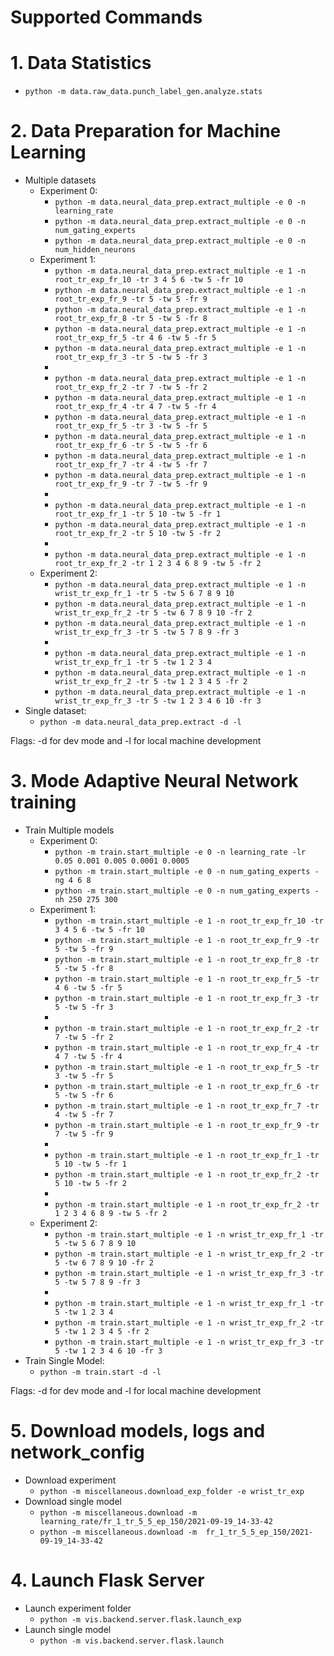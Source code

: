 # Supported Commands

# 1. Data Statistics

* ``python -m data.raw_data.punch_label_gen.analyze.stats``
 
# 2. Data Preparation for Machine Learning
* Multiple datasets
  * Experiment 0:
    * ``python -m data.neural_data_prep.extract_multiple -e 0 -n learning_rate``
    * ``python -m data.neural_data_prep.extract_multiple -e 0 -n num_gating_experts``
    * ``python -m data.neural_data_prep.extract_multiple -e 0 -n num_hidden_neurons``
  * Experiment 1:
    * ``python -m data.neural_data_prep.extract_multiple -e 1 -n root_tr_exp_fr_10 -tr 3 4 5 6 -tw 5 -fr 10 ``
    * ``python -m data.neural_data_prep.extract_multiple -e 1 -n root_tr_exp_fr_9 -tr 5 -tw 5 -fr 9 ``
    * ``python -m data.neural_data_prep.extract_multiple -e 1 -n root_tr_exp_fr_8 -tr 5 -tw 5 -fr 8 ``
    * ``python -m data.neural_data_prep.extract_multiple -e 1 -n root_tr_exp_fr_5 -tr 4 6 -tw 5 -fr 5 ``
    * ``python -m data.neural_data_prep.extract_multiple -e 1 -n root_tr_exp_fr_3 -tr 5 -tw 5 -fr 3 ``
    * 
    * ``python -m data.neural_data_prep.extract_multiple -e 1 -n root_tr_exp_fr_2 -tr 7 -tw 5 -fr 2 `` 
    * ``python -m data.neural_data_prep.extract_multiple -e 1 -n root_tr_exp_fr_4 -tr 4 7 -tw 5 -fr 4 `` 
    * ``python -m data.neural_data_prep.extract_multiple -e 1 -n root_tr_exp_fr_5 -tr 3 -tw 5 -fr 5 ``
    * ``python -m data.neural_data_prep.extract_multiple -e 1 -n root_tr_exp_fr_6 -tr 5 -tw 5 -fr 6 ``  
    * ``python -m data.neural_data_prep.extract_multiple -e 1 -n root_tr_exp_fr_7 -tr 4 -tw 5 -fr 7 ``  
    * ``python -m data.neural_data_prep.extract_multiple -e 1 -n root_tr_exp_fr_9 -tr 7 -tw 5 -fr 9 `` 
    * 
    * ``python -m data.neural_data_prep.extract_multiple -e 1 -n root_tr_exp_fr_1 -tr 5 10 -tw 5 -fr 1 `` 
    * ``python -m data.neural_data_prep.extract_multiple -e 1 -n root_tr_exp_fr_2 -tr 5 10 -tw 5 -fr 2 `` 
    * 
    * ``python -m data.neural_data_prep.extract_multiple -e 1 -n root_tr_exp_fr_2 -tr 1 2 3 4 6 8 9 -tw 5 -fr 2 `` 
  * Experiment 2:
    * ``python -m data.neural_data_prep.extract_multiple -e 1 -n wrist_tr_exp_fr_1 -tr 5 -tw 5 6 7 8 9 10``
    * ``python -m data.neural_data_prep.extract_multiple -e 1 -n wrist_tr_exp_fr_2 -tr 5 -tw 6 7 8 9 10 -fr 2``
    * ``python -m data.neural_data_prep.extract_multiple -e 1 -n wrist_tr_exp_fr_3 -tr 5 -tw 5 7 8 9 -fr 3``
    * 
    * ``python -m data.neural_data_prep.extract_multiple -e 1 -n wrist_tr_exp_fr_1 -tr 5 -tw 1 2 3 4``
    * ``python -m data.neural_data_prep.extract_multiple -e 1 -n wrist_tr_exp_fr_2 -tr 5 -tw 1 2 3 4 5 -fr 2``
    * ``python -m data.neural_data_prep.extract_multiple -e 1 -n wrist_tr_exp_fr_3 -tr 5 -tw 1 2 3 4 6 10 -fr 3``
* Single dataset:
  * ``python -m data.neural_data_prep.extract -d -l``

Flags: -d for dev mode and -l for local machine development

# 3. Mode Adaptive Neural Network training
* Train Multiple models
  * Experiment 0:
    * ``python -m train.start_multiple -e 0 -n learning_rate -lr 0.05 0.001 0.005 0.0001 0.0005``
    * ``python -m train.start_multiple -e 0 -n num_gating_experts -ng 4 6 8``
    * ``python -m train.start_multiple -e 0 -n num_gating_experts -nh 250 275 300``
  * Experiment 1:
    * ``python -m train.start_multiple -e 1 -n root_tr_exp_fr_10 -tr 3 4 5 6 -tw 5 -fr 10``
    * ``python -m train.start_multiple -e 1 -n root_tr_exp_fr_9 -tr 5 -tw 5 -fr 9``
    * ``python -m train.start_multiple -e 1 -n root_tr_exp_fr_8 -tr 5 -tw 5 -fr 8``
    * ``python -m train.start_multiple -e 1 -n root_tr_exp_fr_5 -tr 4 6 -tw 5 -fr 5``
    * ``python -m train.start_multiple -e 1 -n root_tr_exp_fr_3 -tr 5 -tw 5 -fr 3``
    * 
    * ``python -m train.start_multiple -e 1 -n root_tr_exp_fr_2 -tr 7 -tw 5 -fr 2``
    * ``python -m train.start_multiple -e 1 -n root_tr_exp_fr_4 -tr 4 7 -tw 5 -fr 4``
    * ``python -m train.start_multiple -e 1 -n root_tr_exp_fr_5 -tr 3 -tw 5 -fr 5``
    * ``python -m train.start_multiple -e 1 -n root_tr_exp_fr_6 -tr 5 -tw 5 -fr 6``
    * ``python -m train.start_multiple -e 1 -n root_tr_exp_fr_7 -tr 4 -tw 5 -fr 7``
    * ``python -m train.start_multiple -e 1 -n root_tr_exp_fr_9 -tr 7 -tw 5 -fr 9``
    * 
    * ``python -m train.start_multiple -e 1 -n root_tr_exp_fr_1 -tr 5 10 -tw 5 -fr 1``
    * ``python -m train.start_multiple -e 1 -n root_tr_exp_fr_2 -tr 5 10 -tw 5 -fr 2``
    * 
    * ``python -m train.start_multiple -e 1 -n root_tr_exp_fr_2 -tr 1 2 3 4 6 8 9 -tw 5 -fr 2``
  * Experiment 2:
    * ``python -m train.start_multiple -e 1 -n wrist_tr_exp_fr_1 -tr 5 -tw 5 6 7 8 9 10``
    * ``python -m train.start_multiple -e 1 -n wrist_tr_exp_fr_2 -tr 5 -tw 6 7 8 9 10 -fr 2``
    * ``python -m train.start_multiple -e 1 -n wrist_tr_exp_fr_3 -tr 5 -tw 5 7 8 9 -fr 3``
    * 
    * ``python -m train.start_multiple -e 1 -n wrist_tr_exp_fr_1 -tr 5 -tw 1 2 3 4``
    * ``python -m train.start_multiple -e 1 -n wrist_tr_exp_fr_2 -tr 5 -tw 1 2 3 4 5 -fr 2``
    * ``python -m train.start_multiple -e 1 -n wrist_tr_exp_fr_3 -tr 5 -tw 1 2 3 4 6 10 -fr 3``
* Train Single Model:
  * ``python -m train.start -d -l``

Flags: -d for dev mode and -l for local machine development

# 5. Download models, logs and network_config
* Download experiment 
  * ``python -m miscellaneous.download_exp_folder -e wrist_tr_exp``
* Download single model
  * ``python -m miscellaneous.download -m  learning_rate/fr_1_tr_5_5_ep_150/2021-09-19_14-33-42``
  * ``python -m miscellaneous.download -m  fr_1_tr_5_5_ep_150/2021-09-19_14-33-42``

# 4. Launch Flask Server 
* Launch experiment folder
  * ``python -m vis.backend.server.flask.launch_exp``
* Launch single model
  * ``python -m vis.backend.server.flask.launch``

